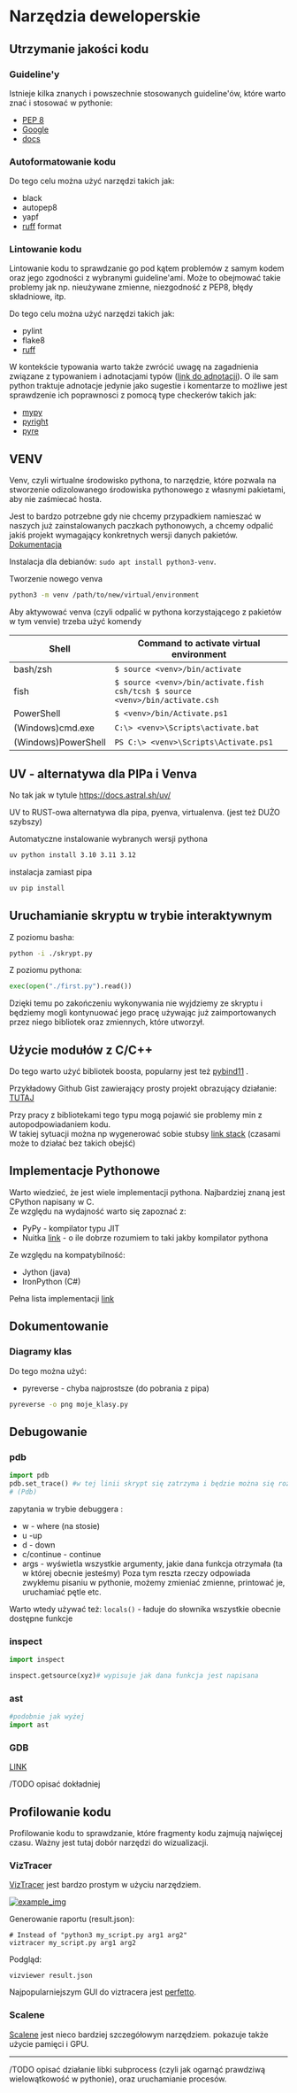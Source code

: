 # Narzędzia deweloperskie

## Utrzymanie jakości kodu

### Guideline'y

Istnieje kilka znanych i powszechnie stosowanych guideline'ów, które warto znać i stosować w pythonie:

- [PEP 8](https://www.python.org/dev/peps/pep-0008/#module-level-dunder-names)
- [Google](https://google.github.io/styleguide/pyguide.html)
- [docs](https://docs.python-guide.org/writing/structure/)


### Autoformatowanie kodu

Do tego celu można użyć narzędzi takich jak:

- black
- autopep8
- yapf
- [ruff](https://github.com/astral-sh/ruff) format

### Lintowanie kodu

Lintowanie kodu to sprawdzanie go pod kątem problemów z samym kodem oraz jego zgodności z wybranymi guideline'ami. Może to obejmować takie problemy jak np. nieużywane zmienne, niezgodność z PEP8, błędy składniowe, itp.

Do tego celu można użyć narzędzi takich jak:

- pylint
- flake8
- [ruff](https://github.com/astral-sh/ruff)

W kontekście typowania warto także zwrócić uwagę na zagadnienia związane z typowaniem i adnotacjami typów ([link do adnotacji](./1_ogolne_notatki.md#adnotacje)). O ile sam python traktuje adnotacje jedynie jako sugestie i komentarze to możliwe jest sprawdzenie ich poprawnosci z pomocą type checkerów takich jak:

- [mypy](https://mypy-lang.org/)
- [pyright](https://github.com/microsoft/pyright)
- [pyre](https://pyre-check.org/)

## VENV

Venv, czyli wirtualne środowisko pythona, to narzędzie, które pozwala na stworzenie odizolowanego środowiska pythonowego z własnymi pakietami, aby nie zaśmiecać hosta.

Jest to bardzo potrzebne gdy nie chcemy przypadkiem namieszać w naszych już zainstalowanych paczkach pythonowych, a chcemy odpalić jakiś projekt wymagający konkretnych wersji danych pakietów. [Dokumentacja](https://docs.python.org/3/library/venv.html)

Instalacja dla debianów: `sudo apt install python3-venv`.

Tworzenie nowego venva

```bash
python3 -m venv /path/to/new/virtual/environment
```

Aby aktywować venva (czyli odpalić w pythona korzystającego z pakietów w tym venvie) trzeba użyć komendy

| Shell               | Command to activate virtual environment                                       |
| ------------------- | ----------------------------------------------------------------------------- |
| bash/zsh            | `$ source <venv>/bin/activate`                                                |
| fish                | `$ source <venv>/bin/activate.fish csh/tcsh $ source <venv>/bin/activate.csh` |
| PowerShell          | `$ <venv>/bin/Activate.ps1 `                                                  |
| (Windows)cmd.exe    | `C:\> <venv>\Scripts\activate.bat `                                           |
| (Windows)PowerShell | `PS C:\> <venv>\Scripts\Activate.ps1`                                         |

## UV - alternatywa dla PIPa i Venva

No tak jak w tytule https://docs.astral.sh/uv/

UV to RUST-owa alternatywa dla pipa, pyenva, virtualenva. (jest też DUŻO szybszy)

Automatyczne instalowanie wybranych wersji pythona

```bash
uv python install 3.10 3.11 3.12
```

instalacja zamiast pipa

```bash
uv pip install
```

## Uruchamianie skryptu w trybie interaktywnym

Z poziomu basha:

```bash
python -i ./skrypt.py
```

Z poziomu pythona:

```python
exec(open("./first.py").read())
```

Dzięki temu po zakończeniu wykonywania nie wyjdziemy ze skryptu i będziemy mogli kontynuować jego pracę używając już zaimportowanych przez niego bibliotek oraz zmiennych, które utworzył.

## Użycie modułów z C/C++

Do tego warto użyć bibliotek boosta, popularny jest też [pybind11](https://github.com/pybind/pybind11) .

Przykładowy Github Gist zawierający prosty projekt obrazujący działanie: [TUTAJ](https://gist.github.com/pktiuk/2136eeefaf4271510d82e59f90c904ce)

Przy pracy z bibliotekami tego typu mogą pojawić sie problemy min z autopodpowiadaniem kodu.   
W takiej sytuacji można np wygenerować sobie stubsy [link stack](https://stackoverflow.com/questions/73879484/vscode-not-autocompleting-python-from-module-made-with-pybind11) (czasami może to działać bez takich obejść)

## Implementacje Pythonowe

Warto wiedzieć, że jest wiele implementacji pythona. Najbardziej znaną jest CPython napisany w C.  
Ze względu na wydajność warto się zapoznać z:

- PyPy - kompilator typu JIT
- Nuitka [link](https://nuitka.net/pages/overview.html) - o ile dobrze rozumiem to taki jakby kompilator pythona

Ze względu na kompatybilność:

- Jython (java)
- IronPython (C#)

Pełna lista implementacji [link](https://wiki.python.org/moin/PythonImplementations)

## Dokumentowanie

### Diagramy klas

Do tego można użyć:

- pyreverse - chyba najprostsze (do pobrania z pipa)

```bash
pyreverse -o png moje_klasy.py
```

## Debugowanie

### pdb

```python
import pdb
pdb.set_trace() #w tej linii skrypt się zatrzyma i będzie można się rozejrzeć
# (Pdb)
```

zapytania w trybie debuggera :

- w - where (na stosie)
- u -up
- d - down
- c/continue - continue
- args - wyświetla wszystkie argumenty, jakie dana funkcja otrzymała (ta w której obecnie jesteśmy)
  Poza tym reszta rzeczy odpowiada zwykłemu pisaniu w pythonie, możemy zmieniać zmienne, printować je, uruchamiać pętle etc.

Warto wtedy używać też:
`locals()` - ładuje do słownika wszystkie obecnie dostępne funkcje

### inspect

```python
import inspect

inspect.getsource(xyz)# wypisuje jak dana funkcja jest napisana

```

### ast

```python
#podobnie jak wyżej
import ast
```

### GDB

[LINK](https://wiki.python.org/moin/DebuggingWithGdb)

/TODO opisać dokładniej

## Profilowanie kodu

Profilowanie kodu to sprawdzanie, które fragmenty kodu zajmują najwięcej czasu. Ważny jest tutaj dobór narzędzi do wizualizacji.

### VizTracer

[VizTracer](https://github.com/gaogaotiantian/viztracer) jest bardzo prostym w użyciu narzędziem.

[![example_img](https://github.com/gaogaotiantian/viztracer/blob/master/img/example.png)](https://github.com/gaogaotiantian/viztracer/blob/master/img/example.png)

Generowanie raportu (result.json):

```
# Instead of "python3 my_script.py arg1 arg2"
viztracer my_script.py arg1 arg2
```

Podgląd:

```
vizviewer result.json
```

Najpopularniejszym GUI do viztracera jest [perfetto](https://perfetto.dev/).

### Scalene

[Scalene](https://github.com/plasma-umass/scalene) jest nieco bardziej szczegółowym narzędziem. pokazuje także użycie pamięci i GPU.



-------------------------

/TODO opisać działanie libki subprocess (czyli jak ogarnąć prawdziwą wielowątkowość w pythonie), oraz uruchamianie procesów.
